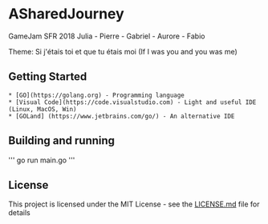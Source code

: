 # ASharedJourney
GameJam SFR 2018 Julia - Pierre - Gabriel - Aurore - Fabio

Theme: Si j'étais toi et que tu étais moi (If I was you and you was me)

## Getting Started

```
* [GO](https://golang.org) - Programming language
* [Visual Code](https://code.visualstudio.com) - Light and useful IDE (Linux, MacOS, Win)
* [GOLand] (https://www.jetbrains.com/go/) - An alternative IDE
```

## Building and running

'''
go run main.go
'''

## License

This project is licensed under the MIT License - see the [LICENSE.md](LICENSE.md) file for details